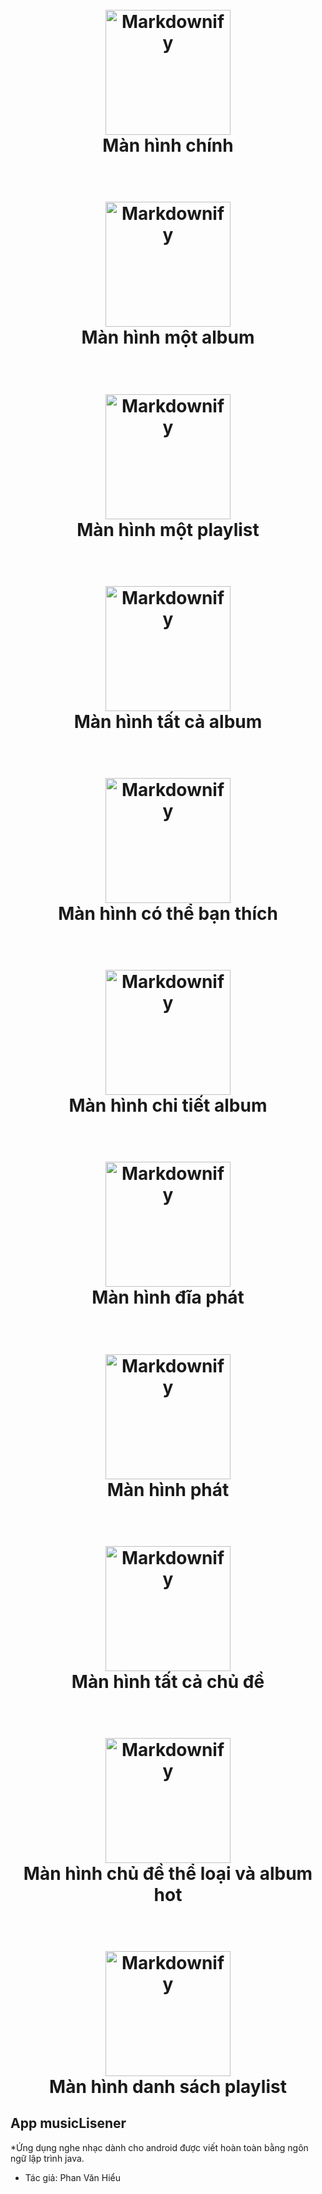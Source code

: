 
<h1 align="center">
  <br>
  <a href="https://github.com/PhanVanHieu-Ptit/AppMusicListener/blob/main/anhManHinhChinh.jpg"><img src="https://github.com/PhanVanHieu-Ptit/AppMusicListener/blob/main/anhManHinhChinh.jpg" alt="Markdownify" width="200"></a>
  <br>
  Màn hình chính
  <br>
</h1>
<h1 align="center">
  <br>
  <a href="https://github.com/PhanVanHieu-Ptit/AppMusicListener/blob/main/Anh1Album.jpg"><img src="https://github.com/PhanVanHieu-Ptit/AppMusicListener/blob/main/Anh1Album.jpg" alt="Markdownify" width="200"></a>
  <br>
  Màn hình một album
  <br>
</h1>
<h1 align="center">
  <br>
  <a href="https://github.com/PhanVanHieu-Ptit/AppMusicListener/blob/main/Anh1PlayList.jpg"><img src="https://github.com/PhanVanHieu-Ptit/AppMusicListener/blob/main/Anh1PlayList.jpg" alt="Markdownify" width="200"></a>
  <br>
  Màn hình một playlist
  <br>
</h1>
<h1 align="center">
  <br>
  <a href="https://github.com/PhanVanHieu-Ptit/AppMusicListener/blob/main/AnhAllAlbum.jpg"><img src="https://github.com/PhanVanHieu-Ptit/AppMusicListener/blob/main/AnhAllAlbum.jpg" alt="Markdownify" width="200"></a>
  <br>
  Màn hình tất cả album
  <br>
</h1>
<h1 align="center">
  <br>
  <a href="https://github.com/PhanVanHieu-Ptit/AppMusicListener/blob/main/AnhBanCoTheThich.jpg"><img src="https://github.com/PhanVanHieu-Ptit/AppMusicListener/blob/main/AnhBanCoTheThich.jpg" alt="Markdownify" width="200"></a>
  <br>
  Màn hình có thể bạn thích
  <br>
</h1>
<h1 align="center">
  <br>
  <a href="https://github.com/PhanVanHieu-Ptit/AppMusicListener/blob/main/AnhChiTietAlBum.jpg"><img src="https://github.com/PhanVanHieu-Ptit/AppMusicListener/blob/main/AnhChiTietAlBum.jpg" alt="Markdownify" width="200"></a>
  <br>
  Màn hình chi tiết album
  <br>
</h1>
<h1 align="center">
  <br>
  <a href="https://github.com/PhanVanHieu-Ptit/AppMusicListener/blob/main/AnhDiaPhat.jpg"><img src="https://github.com/PhanVanHieu-Ptit/AppMusicListener/blob/main/AnhDiaPhat.jpg" alt="Markdownify" width="200"></a>
  <br>
  Màn hình đĩa phát
  <br>
</h1>
<h1 align="center">
  <br>
  <a href="https://github.com/PhanVanHieu-Ptit/AppMusicListener/blob/main/AnhGiaoDienPhat.jpg"><img src="https://github.com/PhanVanHieu-Ptit/AppMusicListener/blob/main/AnhGiaoDienPhat.jpg" alt="Markdownify" width="200"></a>
  <br>
  Màn hình phát
  <br>
</h1>
<h1 align="center">
  <br>
  <a href="https://github.com/PhanVanHieu-Ptit/AppMusicListener/blob/main/anhAllChuDe.jpg"><img src="https://github.com/PhanVanHieu-Ptit/AppMusicListener/blob/main/anhAllChuDe.jpg" alt="Markdownify" width="200"></a>
  <br>
  Màn hình tất cả chủ đề
  <br>
</h1>
<h1 align="center">
  <br>
  <a href="https://github.com/PhanVanHieu-Ptit/AppMusicListener/blob/main/anhChuDe.jpg"><img src="https://github.com/PhanVanHieu-Ptit/AppMusicListener/blob/main/anhChuDe.jpg" alt="Markdownify" width="200"></a>
  <br>
  Màn hình chủ đề thể loại và album hot
  <br>
</h1>
</h1>
<h1 align="center">
  <br>
  <a href="https://github.com/PhanVanHieu-Ptit/AppMusicListener/blob/main/anhDSPlaylist.jpg"><img src="https://github.com/PhanVanHieu-Ptit/AppMusicListener/blob/main/anhDSPlaylist.jpg" alt="Markdownify" width="200"></a>
  <br>
  Màn hình danh sách playlist
  <br>
</h1>


  

## App musicLisener

*Ứng dụng nghe nhạc dành cho android được viết hoàn toàn bằng ngôn ngữ lập trình java.
* Tác giả: Phan Văn Hiểu
